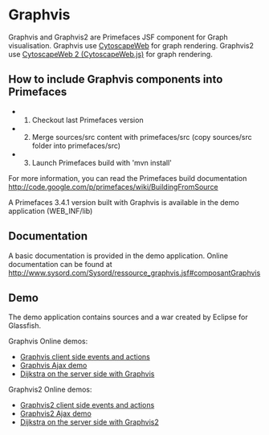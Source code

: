 Graphvis
========

Graphvis and Graphvis2 are Primefaces JSF component for Graph visualisation.
Graphvis use [CytoscapeWeb](http://cytoscapeweb.cytoscape.org/) for graph rendering.
Graphvis2 use [CytoscapeWeb 2 (CytoscapeWeb.js)](http://cytoscape.github.com/cytoscape.js/) for graph rendering.
 
## How to include Graphvis components into Primefaces

* 1. Checkout last Primefaces version
* 2. Merge sources/src content with primefaces/src (copy sources/src folder into primefaces/src) 
* 3. Launch Primefaces build with 'mvn install' 

For more information, you can read the Primefaces build documentation http://code.google.com/p/primefaces/wiki/BuildingFromSource

A Primefaces 3.4.1 version built with Graphvis is available in the demo application (WEB_INF/lib) 

## Documentation
A basic documentation is provided in the demo application. 
Online documentation can be found at http://www.sysord.com/Sysord/ressource_graphvis.jsf#composantGraphvis

## Demo

The demo application contains sources and a war created by Eclipse for Glassfish. 


Graphvis Online demos:	
  - [Graphvis client side events and actions](http://www.sysord.com/Sysord/ressource_graphvis_demo_clientSideEvents.jsf)   
  - [Graphvis Ajax demo](http://www.sysord.com/Sysord/ressource_graphvis_demo_ajaxBehaviors.jsf)
  - [Dijkstra on the server side with Graphvis](http://www.sysord.com/Sysord/ressource_graphvis_demo_dijkstra.jsf)

Graphvis2 Online demos:  
  - [Graphvis2 client side events and actions](http://www.sysord.com/Sysord/ressource_graphvis2_demo_clientSideEvents.jsf)   
  - [Graphvis2 Ajax demo](http://www.sysord.com/Sysord/ressource_graphvis2_demo_ajaxBehaviors.jsf)
  - [Dijkstra on the server side with Graphvis2](http://www.sysord.com/Sysord/ressource_graphvis2_demo_dijkstra.jsf)
 


